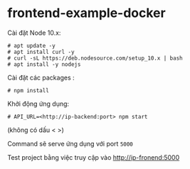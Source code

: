 # frontend-example-docker

Cài đặt Node 10.x:
```
# apt update -y
# apt install curl -y
# curl -sL https://deb.nodesource.com/setup_10.x | bash
# apt install -y nodejs
```

Cài đặt các packages :

```
# npm install
```

Khởi động ứng dụng: 

```
# API_URL=<http://ip-backend:port> npm start
```

(không có dấu < >)

Command sẽ serve ứng dụng với port `5000`

Test project bằng việc truy cập vào <http://ip-fronend:5000>

